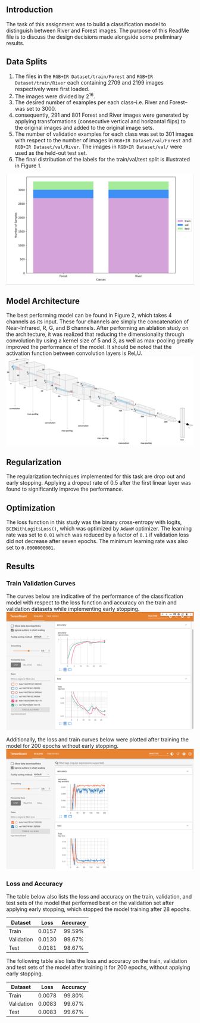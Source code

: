 ## Introduction

The task of this assignment was to build a classification model to distinguish between
River and Forest images. The purpose of this ReadMe file is to discuss the design
decisions made alongside some preliminary results.

## Data Splits

1. The files in the `RGB+IR Dataset/train/Forest` and `RGB+IR Dataset/train/River`
   each containing 2709 and 2199 images respectively were first loaded.
2. The images were divided by 2<sup>16</sup>.
3. The desired number of examples per each class–i.e. River and Forest– was set to 3000.
4. consequently, 291 and 801 Forest and River images were generated by applying
   transformations (consecutive vertical and horizontal flips) to the original images
   and added to the original image sets.
5. The number of validation examples for each class was set to 301 images with respect
   to the number of images in `RGB+IR Dataset/val/Forest` and `RGB+IR Dataset/val/River`.
   The images in `RGB+IR Dataset/val/` were used as the held-out test set.
6. The final distribution of the labels for the train/val/test split is illustrated
   in Figure 1.

![Data Distribution](images/data_distribution.png)

## Model Architecture

The best performing model can be found in Figure 2, which takes 4 channels as its input.
These four channels are simply the concatenation of Near-Infrared, R, G, and B channels.
After performing an ablation study on the architecture, it was realized that reducing the
dimensionality through convolution by using a kernel size of 5 and 3, as well as max-pooling
greatly improved the performance of the model. It should be noted that the activation
function between convolution layers is ReLU.
![Data Distribution](images/arch.png)

## Regularization

The regularization techniques implemented for this task are drop out and early stopping.
Applying a dropout rate of 0.5 after the first linear layer was found to significantly
improve the performance.

## Optimization

The loss function in this study was the binary cross-entropy with logits,
`BCEWithLogitsLoss()`, which was optimized by `AdamW` optimizer. The learning rate
was set to `0.01` which was reduced by a factor of `0.1` if validation loss did not
decrease after seven epochs. The minimum learning rate was also set to `0.0000000001`.

## Results

### Train Validation Curves

The curves below are indicative of the performance of the classification model with
respect to the loss function and accuracy on the train and validation datasets while
implementing early stopping.
![Data Distribution](images/tensorboard_new.png)

Additionally, the loss and train curves below were plotted after training the model
for 200 epochs without early stopping.
![Data Distribution](images/tensorboard.png)

### Loss and Accuracy

The table below also lists the loss and accuracy on the train, validation, and test
sets of the model that performed best on the validation set after applying early stopping,
which stopped the model training after 28 epochs.

| Dataset    |  Loss  | Accuracy |
| ---------- | :----: | :------: |
| Train      | 0.0157 |  99.59%  |
| Validation | 0.0130 |  99.67%  |
| Test       | 0.0181 |  98.67%  |

The following table also lists the loss and accuracy on the train, validation and test sets
of the model after training it for 200 epochs, without applying early stopping.

| Dataset    |  Loss  | Accuracy |
| ---------- | :----: | :------: |
| Train      | 0.0078 |  99.80%  |
| Validation | 0.0083 |  99.67%  |
| Test       | 0.0083 |  99.67%  |
